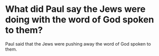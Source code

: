 # What did Paul say the Jews were doing with the word of God spoken to them?

Paul said that the Jews were pushing away the word of God spoken to them.
